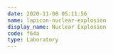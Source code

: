 ```yaml
---
date: 2020-11-08 05:11:56
name: lapicon-nuclear-explosion
display_name: Nuclear Explosion
code: f64a
type: Laboratory
---
```

